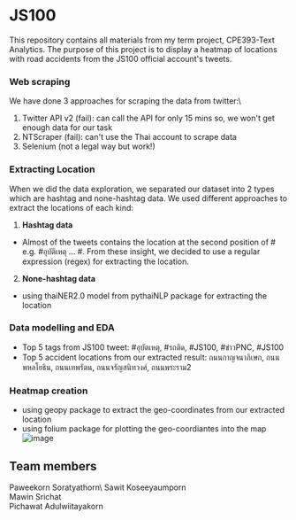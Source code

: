 # JS100

This repository contains all materials from my term project, CPE393-Text Analytics. The purpose of this project is to display a heatmap of locations with road accidents from the JS100 official account's tweets.

### Web scraping
We have done 3 approaches for scraping the data from twitter:\
1. Twitter API v2 (fail): can call the API for only 15 mins so, we won't get enough data for our task
2. NTScraper (fail): can't use the Thai account to scrape data
3. Selenium (not a legal way but work!)

### Extracting Location
When we did the data exploration, we separated our dataset into 2 types which are hashtag and none-hashtag data. We used different approaches to extract the locations of each kind:
1. **Hashtag data**
- Almost of the tweets contains the location at the second position of # e.g. #อุบัติเหตุ ... #<location>. From these insight, we decided to use a regular expression (regex) for extracting the location.
2. **None-hashtag data**
- using thaiNER2.0 model from pythaiNLP package for extracting the location

### Data modelling and EDA
- Top 5 tags from JS100 tweet: #อุบัตเหตุ, #รถติด, #JS100, #ข่าวPNC, #JS100
- Top 5 accident locations from our extracted result: ถนนกาญจนาภิเษก, ถนนพหลโยธิน, ถนนเทพรัตน, ถนนจรัญสนิทวงศ์, ถนนพระราม2

### Heatmap creation
- using geopy package to extract the geo-coordinates from our extracted location
- using folium package for plotting the geo-coordiantes into the map
![image](https://github.com/user-attachments/assets/26e73211-b681-4d66-ba83-d601abbb384e)

## Team members
Paweekorn Soratyathorn\ 
Sawit Koseeyaumporn\
Mawin Srichat\
Pichawat Adulwiitayakorn


